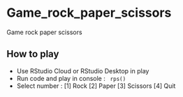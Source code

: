# Game_rock_paper_scissors
Game rock paper scissors 

## How to play

- Use RStudio Cloud or RStudio Desktop in play
- Run code and play in console : 
``` rps()```
- Select number : [1] Rock [2] Paper [3] Scissors [4] Quit

